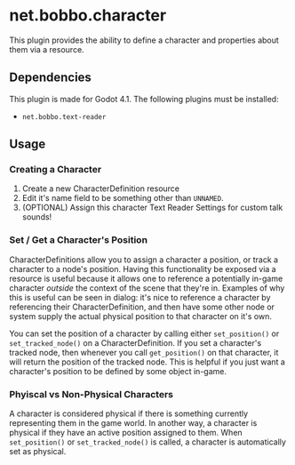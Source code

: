 # net.bobbo.character

This plugin provides the ability to define a character and properties about them via a resource.

## Dependencies

This plugin is made for Godot 4.1. The following plugins must be installed:

- `net.bobbo.text-reader`

## Usage

### Creating a Character

1. Create a new CharacterDefinition resource
2. Edit it's name field to be something other than `UNNAMED`.
3. (OPTIONAL) Assign this character Text Reader Settings for custom talk sounds!

### Set / Get a Character's Position

CharacterDefinitions allow you to assign a character a position, or track a character to a node's position. Having this functionality be exposed via a resource is useful because it allows one to reference a potentially in-game character *outside* the context of the scene that they're in. Examples of why this is useful can be seen in dialog: it's nice to reference a character by referencing their CharacterDefinition, and then have some other node or system supply the actual physical position to that character on it's own.

You can set the position of a character by calling either `set_position()` or `set_tracked_node()` on a CharacterDefinition. If you set a character's tracked node, then whenever you call `get_position()` on that character, it will return the position of the tracked node. This is helpful if you just want a character's position to be defined by some object in-game.

### Phyiscal vs Non-Physical Characters

A character is considered physical if there is something currently representing them in the game world. In another way, a character is physical if they have an active position assigned to them. When `set_position()` or `set_tracked_node()` is called, a character is automatically set as physical.  
